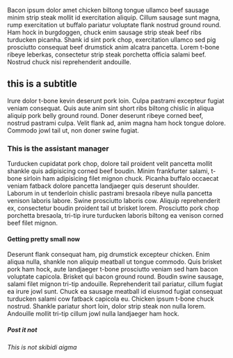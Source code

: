 Bacon ipsum dolor amet chicken biltong tongue ullamco beef sausage minim strip steak mollit id exercitation aliquip. Cillum sausage sunt magna, rump exercitation ut buffalo pariatur voluptate flank nostrud ground round. Ham hock in burgdoggen, chuck enim sausage strip steak beef ribs turducken picanha. Shank id sint pork chop, exercitation ullamco sed pig prosciutto consequat beef drumstick anim alcatra pancetta. Lorem t-bone ribeye leberkas, consectetur strip steak porchetta officia salami beef. Nostrud chuck nisi reprehenderit andouille.


## this is a subtitle
Irure dolor t-bone kevin deserunt pork loin. Culpa pastrami excepteur fugiat veniam consequat. Quis aute anim sint short ribs biltong chislic in aliqua aliquip pork belly ground round. Doner deserunt ribeye corned beef, nostrud pastrami culpa. Velit flank ad, anim magna ham hock tongue dolore. Commodo jowl tail ut, non doner swine fugiat.


### This is the assistant manager
Turducken cupidatat pork chop, dolore tail proident velit pancetta mollit shankle quis adipisicing corned beef boudin. Minim frankfurter salami, t-bone sirloin ham adipisicing filet mignon chuck. Picanha buffalo occaecat
veniam fatback dolore pancetta landjaeger quis deserunt shoulder. Laborum in ut tenderloin chislic pastrami bresaola ribeye nulla pancetta venison laboris labore. Swine prosciutto laboris cow. Aliquip reprehenderit ex, consectetur boudin proident tail ut brisket lorem. Prosciutto pork chop porchetta bresaola, tri-tip irure turducken laboris biltong ea venison corned beef filet mignon.
#### Getting pretty small now
Deserunt flank consequat ham, pig drumstick excepteur chicken. Enim aliqua nulla, shankle non aliquip meatball ut tongue commodo. Quis brisket pork ham hock, aute landjaeger t-bone prosciutto veniam sed ham bacon voluptate capicola. Brisket qui bacon ground round. Boudin swine sausage, salami filet mignon tri-tip andouille.
Reprehenderit tail pariatur, cillum fugiat ea irure jowl sunt. Chuck ea sausage meatball id eiusmod fugiat consequat turducken salami cow fatback capicola eu. Chicken ipsum t-bone chuck nostrud. Shankle pariatur short loin, dolor strip steak non nulla lorem. Andouille mollit tri-tip cillum jowl nulla landjaeger ham hock.

##### Post it not

###### This is not skibidi aigma
